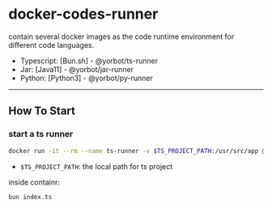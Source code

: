 # docker-codes-runner
contain several docker images as the code runtime environment for different code languages.
- Typescript: [Bun.sh] - @yorbot/ts-runner
- Jar: [Java11] - @yorbot/jar-runner
- Python: [Python3] - @yorbot/py-runner

----

## How To Start
### start a ts runner

```bash
docker run -it --rm --name ts-runner -v $TS_PROJECT_PATH:/usr/src/app @yorbot/ts-runner bash
```
- `$TS_PROJECT_PATH`: the local path for ts project

inside containr:
```bash
bun index.ts
```

